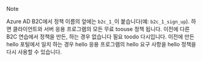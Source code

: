 > [!NOTE]
> Azure AD B2C에서 정책 이름의 앞에는 `b2c_1_`이 붙습니다(예: `b2c_1_sign_up`).  하면 클라이언트와 서버 응용 프로그램의 모든 무료 toouse 정책 됩니다.  이전에 다른 B2C 연습에서 정책을 만든, 하는 경우 없습니다 필요 toodo 다시입니다. 이전에 만든 hello 포털에서 일치 하는 경우 hello 응용 프로그램의 hello 요구 사항을 hello 정책을 다시 사용할 수 있습니다.
> 
> 

